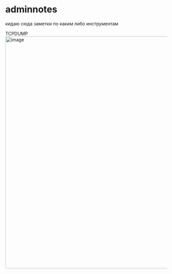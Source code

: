 # adminnotes
кидаю сюда заметки по каким либо инструментам

TCPDUMP
<img width="760" height="724" alt="image" src="https://github.com/user-attachments/assets/e703191b-9225-484c-b56c-04fb26eab66a" />
